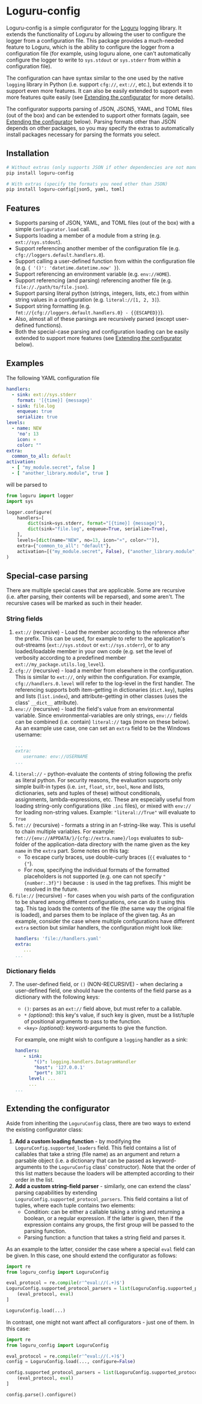 # Loguru-config

Loguru-config is a simple configurator for the [Loguru](https://github.com/Delgan/loguru) logging library. It extends
the functionality of Loguru by allowing the user to configure the logger from a configuration file. This package
provides a much-needed feature to Loguru, which is the ability to configure the logger from a configuration file (for
example, using loguru alone, one can't automatically configure the logger to write to `sys.stdout` or `sys.stderr`
from within a configuration file).

The configuration can have syntax similar to the one used by the native `logging` library in Python (i.e. support
`cfg://`, `ext://`, etc.), but extends it to support even more features. It can also be easily extended to support even
more features quite easily (see [Extending the configurator](#extending-the-configurator) for more details).

The configurator supports parsing of JSON, JSON5, YAML, and TOML files (out of the box) and can be extended to support
other formats (again, see [Extending the configurator](#extending-the-configurator) below). Parsing formats other than
JSON depends on other packages, so you may specify the extras to automatically install packages necessary for parsing
the formats you select.

## Installation

```bash
# Without extras (only supports JSON if other dependencies are not manually installed)
pip install loguru-config

# With extras (specify the formats you need other than JSON)
pip install loguru-config[json5, yaml, toml]
```

## Features

- Supports parsing of JSON, YAML, and TOML files (out of the box) with a simple `Configurator.load` call.
- Supports loading a member of a module from a string (e.g. `ext://sys.stdout`).
- Support referencing another member of the configuration file (e.g. `cfg://loggers.default.handlers.0`).
- Support calling a user-defined function from within the configuration file (e.g. `{ '()': 'datetime.datetime.now' }`).
- Support referencing an environment variable (e.g. `env://HOME`).
- Support referencing (and parsing) referencing another file (e.g. `file://./path/to/file.json`).
- Support parsing literal python (strings, integers, lists, etc.) from within string values in a configuration (e.g.
  `literal://[1, 2, 3]`).
- Support string formatting (e.g. `fmt://{cfg://loggers.default.handlers.0} - {{ESCAPED}}`).
- Also, almost all of these parsings are recursively parsed (except user-defined functions).
- Both the special-case parsing and configuration loading can be easily extended to support more features (see
  [Extending the configurator](#extending-the-configurator) below).

## Examples

The following YAML configuration file

```yaml
handlers:
  - sink: ext://sys.stderr
    format: '[{time}] {message}'
  - sink: file.log
    enqueue: true
    serialize: true
levels:
  - name: NEW
    'no': 13
    icon: ¤
    color: ""
extra:
  common_to_all: default
activation:
  - [ "my_module.secret", false ]
  - [ "another_library.module", true ]
```

will be parsed to

```python
from loguru import logger
import sys

logger.configure(
    handlers=[
        dict(sink=sys.stderr, format="[{time}] {message}"),
        dict(sink="file.log", enqueue=True, serialize=True),
    ],
    levels=[dict(name="NEW", no=13, icon="¤", color="")],
    extra={"common_to_all": "default"},
    activation=[("my_module.secret", False), ("another_library.module", True)],
)
```

## Special-case parsing

There are multiple special cases that are applicable. Some are recursive (i.e. after parsing, their contents will be
reparsed), and some aren't. The recursive cases will be marked as such in their header.

### String fields

1. `ext://` (recursive) - Load the member according to the reference after the prefix. This can be used, for example to
   refer to the application's out-streams (`ext://sys.stdout` or `ext://sys.stderr`), or to any loaded/loadable member
   in your own code (e.g. set the level of verbosity according to a predefined
   member `ext://my_package.utils.log_level`).
2. `cfg://` (recursive) - load a member from elsewhere in the configuration. This is similar to `ext://`, only within
   the configuration. For example, `cfg://handlers.0.level` will refer to the log-level in the first handler. The
   referencing supports both item-getting in dictionaries (`dict.key`), tuples and lists (`list.index`), and
   attribute-getting in other classes (uses the class' `__dict__` attribute).
3. `env://` (recursive) - load the field's value from an environmental variable. Since environmental-variables are only
   strings, `env://` fields can be combined (i.e. contain) `literal://` tags (more on these below). As an example use
   case, one can set an `extra` field to be the Windows username:
   ```yaml
   ...
   extra: 
      username: env://USERNAME
   ...
   ```
4. `literal://` - python-evaluate the contents of string following the prefix as literal python. For security reasons,
   the evaluation supports only simple built-in types (i.e. `int`, `float`, `str`, `bool`, `None` and lists,
   dictionaries, sets and tuples of these) without conditionals, assignments, lambda-expressions, etc. These are
   especially useful from loading string-only configurations (like `.ini` files), or mixed with `env://` for loading
   non-string values. Example: `"literal://True"` will evaluate to `True`
5. `fmt://` (recursive) - formats a string in an f-string-like way. This is useful to chain multiple variables. For
   example: `fmt://{env://APPDATA/}/{cfg://extra.name}/logs` evaluates to sub-folder of the application-data directory
   with the name given as the key `name` in the `extra` part.
   Some notes on this tag:
    - To escape curly braces, use double-curly braces (`{{` evaluates to `"{"`).
    - For now, specifying the individual formats of the formatted placeholders is not supported (e.g. one can not
      specify `"{number:.3f}")` because `:` is used in the tag prefixes. This might be resolved in the future.
6. `file://` (recursive) - for cases when you wish parts of the configuration to be shared among different
   configurations, one can do it using this tag. This tag loads the contents of the file (the same way the original file
   is loaded), and parses them to be inplace of the given tag. As an example, consider the case where multiple
   configurations have different `extra` section but similar handlers, the configuration might look like:
   ```yaml
   handlers: 'file://handlers.yaml'
   extra:
      ...
   ...
   ```

### Dictionary fields

7. The user-defined field, or `()`  (NON-RECURSIVE) - when declaring a user-defined field, one should have the contents
   of the field parse as a dictionary with the following keys:
    - `()`: parses as an `ext://` field above, but must refer to a callable.
    - `*` _(optional)_: this key's value, if such key is given, must be a list/tuple of positional arguments to pass to
      the function.
    - `<key>` _(optional)_: keyword-arguments to give the function.

   For example, one might wish to configure a `logging` handler as a sink:
   ```yaml
   handlers:
      - sink: 
          "()": logging.handlers.DatagramHandler
          "host": '127.0.0.1'
          "port": 3871
        level: ...
        ...
   ...
   ```

## Extending the configurator

Aside from inheriting the `LoguruConfig` class, there are two ways to extend the existing configurator class:

1. **Add a custom loading function** - by modifying the `LoguruConfig.supported_loaders` field. This field contains a
   list
   of callables that take a string (file name) as an argument and return a parsable object (i.e. a dictionary that can
   be passed as keyword-arguments to the `LoguruConfig` class' constructor). Note that the order of this list matters
   because the loaders will be attempted according to their order in the list.
2. **Add a custom string-field parser** - similarly, one can extend the class' parsing capabilities by
   extending `LoguruConfig.supported_protocol_parsers`. This field contains a list of tuples, where each tuple contains
   two elements:
    - Condition: can be either a callable taking a string and returning a boolean, or a regular expression. If the
      latter is given, then if the expression contains any groups, the first group will be passed to the parsing
      function.
    - Parsing function: a function that takes a string field and parses it.

As an example to the latter, consider the case where a special `eval` field can be given. In this case, one should
extend the configurator as follows:

```python
import re
from loguru_config import LoguruConfig

eval_protocol = re.compile(r'^eval://(.+)$')
LoguruConfig.supported_protocol_parsers = list(LoguruConfig.supported_protocol_parsers) + [
    (eval_protocol, eval)
]

LoguruConfig.load(...)
```

In contrast, one might not want affect all configurators - just one of them. In this case:

```python
import re
from loguru_config import LoguruConfig

eval_protocol = re.compile(r'^eval://(.+)$')
config = LoguruConfig.load(..., configure=False)

config.supported_protocol_parsers = list(LoguruConfig.supported_protocol_parsers) + [
    (eval_protocol, eval)
]

config.parse().configure()
```
